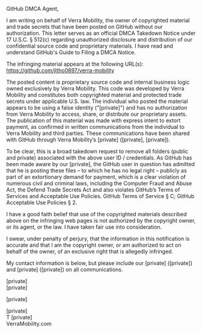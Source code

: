 GitHub DMCA Agent,

 

I am writing on behalf of Verra Mobility, the owner of copyrighted material and trade secrets that have been posted on GitHub without our authorization. This letter serves as an official DMCA Takedown Notice under 17 U.S.C. § 512(c) regarding unauthorized disclosure and distribution of our confidential source code and proprietary materials. I have read and understand GitHub's Guide to Filing a DMCA Notice.

 

The infringing material appears at the following URL(s): https://github.com/jltho0897/verra-mobility

 

The posted content is proprietary source code and internal business logic owned exclusively by Verra Mobility. This code was developed by Verra Mobility and constitutes both copyrighted material and protected trade secrets under applicable U.S. law.  The individual who posted the material appears to be using a false identity ("[private]") and has no authorization from Verra Mobility to access, share, or distribute our proprietary assets. The publication of this material was made with express intent to extort payment, as confirmed in written communications from the individual to Verra Mobility and third parties.  These communications have been shared with GitHub through Verra Mobility’s [private] ([private], [private]).

 

To be clear, this is a broad takedown request to remove all folders (public and private) associated with the above user ID / credentials.  As GitHub has been made aware by our [private], the GitHub user in question has admitted that he is posting these files – to which he has no legal right – publicly as part of an extortionary demand for payment, which is a clear violation of numerous civil and criminal laws, including the Computer Fraud and Abuse Act, the Defend Trade Secrets Act and also violates GitHub’s Terms of Services and Acceptable Use Policies. GitHub Terms of Service § C; GitHub Acceptable Use Policies § 2.

 

I have a good faith belief that use of the copyrighted materials described above on the infringing web pages is not authorized by the copyright owner, or its agent, or the law. I have taken fair use into consideration.

 

I swear, under penalty of perjury, that the information in this notification is accurate and that I am the copyright owner, or am authorized to act on behalf of the owner, of an exclusive right that is allegedly infringed.

 

My contact information is below, but please include our [private] ([private]) and [private] ([private]) on all communications.

 

[private]  
[private]

 
[private]

 

[private]  
T [private]  
VerraMobility.com
